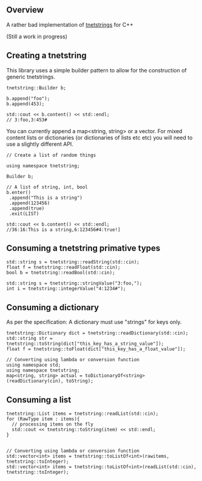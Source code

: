 ## Overview

A rather bad implementation of [tnetstrings](http://tnetstrings.org/) for C++ 

(Still a work in progress)

## Creating a tnetstring

This library uses a simple builder pattern to allow for the construction 
of generic tnetstrings. 

```
tnetstring::Builder b;

b.append("foo");
b.append(453); 

std::cout << b.content() << std::endl;
// 3:foo,3:453#

```

You can currently append a map<string, string> or a vector<string>. For 
mixed content lists or dictionaries (or dictionaries of lists etc etc) 
you will need to use a slightly different API. 

```
// Create a list of random things

using namespace tnetstring;

Builder b; 

// A list of string, int, bool
b.enter()
 .append("This is a string")
 .append(123456)
 .append(true)
 .exit(LIST)

std::cout << b.content() << std::endl;
//36:16:This is a string,6:123456#4:true!]

```

## Consuming a tnetstring primative types

```
std::string s = tnetstring::readString(std::cin);
float f = tnetstring::readFloat(std::cin);
bool b = tnetstring::readBool(std::cin);

std::string s = tnetstring::stringValue("3:foo,");
int i = tnetstring::integerValue("4:1234#");

```

## Consuming a dictionary 

As per the specification:  A dictionary must use "strings" for keys only. 

``` 
tnetstring::Dictionary dict = tnetstring::readDictionary(std::cin);
std::string str =  tnetstring::toString(dict["this_key_has_a_string_value"]);
float f = tnetstring::toFloat(dict["this_key_has_a_float_value"]);

// Converting using lambda or conversion function 
using namespace std;
using namespace tnetstring;
map<string, string> actual = toDictionaryOf<string>(readDictionary(cin), toString);

```


## Consuming a list

```
tnetstring::List items = tnetstring::readList(std::cin);
for (RawType item : items){
  // processing items on the fly
  std::cout << tnetstring::toString(item) << std::endl;
}


// Converting using lambda or conversion function
std::vector<int> items = tnetstring::toListOf<int>(rawitems, tnetstring::toInteger);
std::vector<int> items = tnetstring::toListOf<int>(readList(std::cin), tnetstring::toInteger);

```







